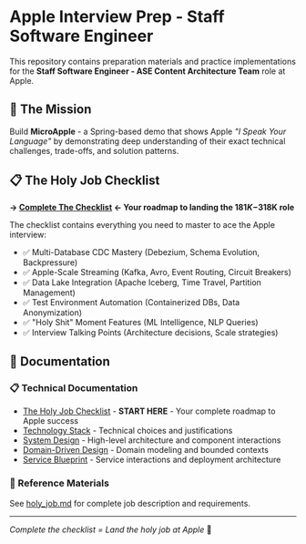 # Apple Interview Prep - Staff Software Engineer

This repository contains preparation materials and practice implementations for the **Staff Software Engineer - ASE Content Architecture Team** role at Apple.

## 🎯 The Mission

Build **MicroApple** - a Spring-based demo that shows Apple *"I Speak Your Language"* by demonstrating deep understanding of their exact technical challenges, trade-offs, and solution patterns.

## 📋 The Holy Job Checklist

**→ [Complete The Checklist](docs/checklist.md) ← Your roadmap to landing the $181K-$318K role**

The checklist contains everything you need to master to ace the Apple interview:
- ✅ Multi-Database CDC Mastery (Debezium, Schema Evolution, Backpressure)
- ✅ Apple-Scale Streaming (Kafka, Avro, Event Routing, Circuit Breakers)  
- ✅ Data Lake Integration (Apache Iceberg, Time Travel, Partition Management)
- ✅ Test Environment Automation (Containerized DBs, Data Anonymization)
- ✅ "Holy Shit" Moment Features (ML Intelligence, NLP Queries)
- ✅ Interview Talking Points (Architecture decisions, Scale strategies)

## 📖 Documentation

### 📋 Technical Documentation
- [The Holy Job Checklist](docs/checklist.md) - **START HERE** - Your complete roadmap to Apple success
- [Technology Stack](docs/tech-stack.md) - Technical choices and justifications  
- [System Design](docs/system-design.md) - High-level architecture and component interactions
- [Domain-Driven Design](docs/ddd.md) - Domain modeling and bounded contexts
- [Service Blueprint](docs/service-blueprint.md) - Service interactions and deployment architecture

### 📄 Reference Materials
See [holy_job.md](holy_job.md) for complete job description and requirements.

---

*Complete the checklist = Land the holy job at Apple* 🍎 